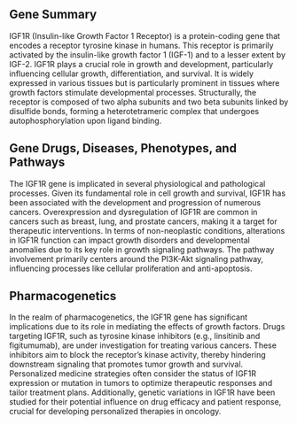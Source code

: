 ## Gene Summary
IGF1R (Insulin-like Growth Factor 1 Receptor) is a protein-coding gene that encodes a receptor tyrosine kinase in humans. This receptor is primarily activated by the insulin-like growth factor 1 (IGF-1) and to a lesser extent by IGF-2. IGF1R plays a crucial role in growth and development, particularly influencing cellular growth, differentiation, and survival. It is widely expressed in various tissues but is particularly prominent in tissues where growth factors stimulate developmental processes. Structurally, the receptor is composed of two alpha subunits and two beta subunits linked by disulfide bonds, forming a heterotetrameric complex that undergoes autophosphorylation upon ligand binding.

## Gene Drugs, Diseases, Phenotypes, and Pathways
The IGF1R gene is implicated in several physiological and pathological processes. Given its fundamental role in cell growth and survival, IGF1R has been associated with the development and progression of numerous cancers. Overexpression and dysregulation of IGF1R are common in cancers such as breast, lung, and prostate cancers, making it a target for therapeutic interventions. In terms of non-neoplastic conditions, alterations in IGF1R function can impact growth disorders and developmental anomalies due to its key role in growth signaling pathways. The pathway involvement primarily centers around the PI3K-Akt signaling pathway, influencing processes like cellular proliferation and anti-apoptosis.

## Pharmacogenetics
In the realm of pharmacogenetics, the IGF1R gene has significant implications due to its role in mediating the effects of growth factors. Drugs targeting IGF1R, such as tyrosine kinase inhibitors (e.g., linsitinib and figitumumab), are under investigation for treating various cancers. These inhibitors aim to block the receptor’s kinase activity, thereby hindering downstream signaling that promotes tumor growth and survival. Personalized medicine strategies often consider the status of IGF1R expression or mutation in tumors to optimize therapeutic responses and tailor treatment plans. Additionally, genetic variations in IGF1R have been studied for their potential influence on drug efficacy and patient response, crucial for developing personalized therapies in oncology.